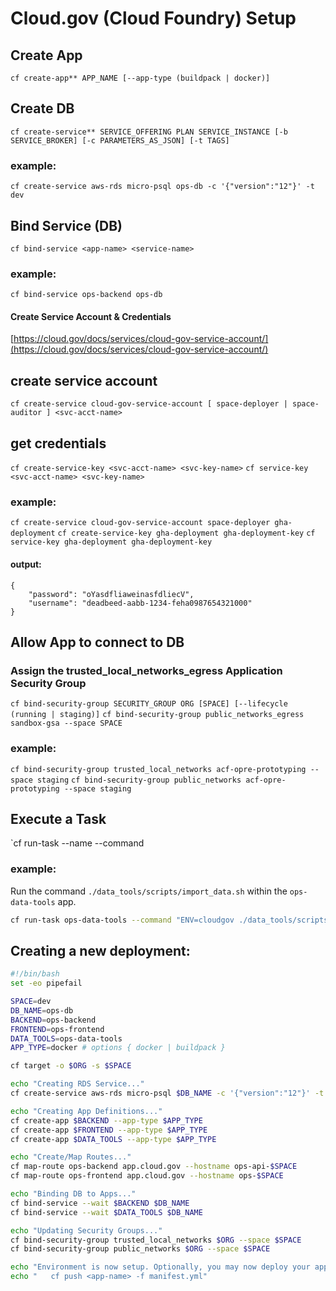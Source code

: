 # Cloud.gov (Cloud Foundry) Setup

## Create App
`cf create-app** APP_NAME [--app-type (buildpack | docker)]`


## Create DB
`cf create-service** SERVICE_OFFERING PLAN SERVICE_INSTANCE [-b SERVICE_BROKER] [-c PARAMETERS_AS_JSON] [-t TAGS]`


### example:
`cf create-service aws-rds micro-psql ops-db -c '{"version":"12"}' -t dev`

## Bind Service (DB)
`cf bind-service <app-name> <service-name>`

### example:
`cf bind-service ops-backend ops-db`

#### Create Service Account & Credentials
[https://cloud.gov/docs/services/cloud-gov-service-account/](https://cloud.gov/docs/services/cloud-gov-service-account/)

## create service account
`cf create-service cloud-gov-service-account [ space-deployer | space-auditor ] <svc-acct-name>`

## get credentials
`cf create-service-key <svc-acct-name> <svc-key-name>`
`cf service-key <svc-acct-name> <svc-key-name>`


### example:
`cf create-service cloud-gov-service-account space-deployer gha-deployment`
`cf create-service-key gha-deployment gha-deployment-key`
`cf service-key gha-deployment gha-deployment-key`

#### output:
```
{
    "password": "oYasdfliaweinasfdliecV",
 	"username": "deadbeed-aabb-1234-feha0987654321000"
}
```

## Allow App to connect to DB
### Assign the trusted_local_networks_egress Application Security Group
`cf bind-security-group SECURITY_GROUP ORG [SPACE] [--lifecycle (running | staging)]`
`cf bind-security-group public_networks_egress sandbox-gsa --space SPACE`


### example:
`cf bind-security-group trusted_local_networks acf-opre-prototyping --space staging`
`cf bind-security-group public_networks acf-opre-prototyping --space staging`


## Execute a Task
`cf run-task <app-name> --name <task-name> --command <command-to-run>

### example:
Run the command `./data_tools/scripts/import_data.sh` within the `ops-data-tools` app.
```bash
cf run-task ops-data-tools --command "ENV=cloudgov ./data_tools/scripts/import_data.sh" --name load_sample_data
```



## Creating a new deployment:
```bash
#!/bin/bash
set -eo pipefail

SPACE=dev
DB_NAME=ops-db
BACKEND=ops-backend
FRONTEND=ops-frontend
DATA_TOOLS=ops-data-tools
APP_TYPE=docker # options { docker | buildpack }

cf target -o $ORG -s $SPACE

echo "Creating RDS Service..."
cf create-service aws-rds micro-psql $DB_NAME -c '{"version":"12"}' -t $SPACE --wait

echo "Creating App Definitions..."
cf create-app $BACKEND --app-type $APP_TYPE
cf create-app $FRONTEND --app-type $APP_TYPE
cf create-app $DATA_TOOLS --app-type $APP_TYPE

echo "Create/Map Routes..."
cf map-route ops-backend app.cloud.gov --hostname ops-api-$SPACE
cf map-route ops-frontend app.cloud.gov --hostname ops-$SPACE

echo "Binding DB to Apps..."
cf bind-service --wait $BACKEND $DB_NAME
cf bind-service --wait $DATA_TOOLS $DB_NAME

echo "Updating Security Groups..."
cf bind-security-group trusted_local_networks $ORG --space $SPACE
cf bind-security-group public_networks $ORG --space $SPACE

echo "Environment is now setup. Optionally, you may now deploy your apps via:"
echo "   cf push <app-name> -f manifest.yml"
```
